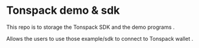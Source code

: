 # Tonspack demo & sdk

This repo is to storage the Tonspack SDK and the demo programs . 

Allows the users to use those example/sdk to connect to Tonspack wallet .